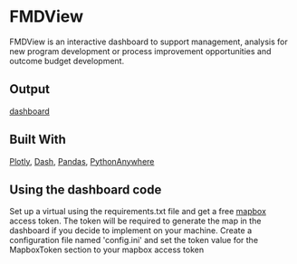 # FMDView
FMDView is an interactive dashboard to support management, analysis for new program development or process improvement opportunities and outcome budget development.   

## Output
[dashboard](https://blima06.pythonanywhere.com/)


## Built With
[Plotly](https://plot.ly/python/), [Dash](https://dash.plot.ly/installation?_ga=2.84375066.205455047.1557528074-1967621533.1556584029), [Pandas](https://pandas.pydata.org/), [PythonAnywhere](https://www.pythonanywhere.com/)

## Using the dashboard code

Set up a virtual using the requirements.txt file and get a free [mapbox](https://www.mapbox.com/help/how-access-tokens-work/) access token. The token will be required to generate the map in the dashboard if you decide to implement on your machine.  Create a configuration file named 'config.ini' and set the token value for the MapboxToken section to your mapbox access token
